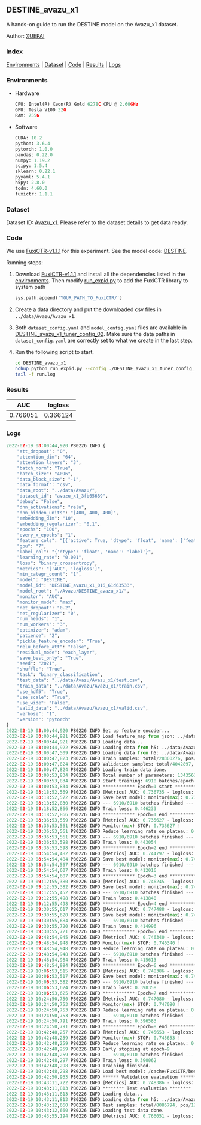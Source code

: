 ## DESTINE_avazu_x1

A hands-on guide to run the DESTINE model on the Avazu_x1 dataset.

Author: [XUEPAI](https://github.com/xue-pai)

### Index
[Environments](#Environments) | [Dataset](#Dataset) | [Code](#Code) | [Results](#Results) | [Logs](#Logs)

### Environments
+ Hardware

  ```python
  CPU: Intel(R) Xeon(R) Gold 6278C CPU @ 2.60GHz
  GPU: Tesla V100 32G
  RAM: 755G

  ```

+ Software

  ```python
  CUDA: 10.2
  python: 3.6.4
  pytorch: 1.0.0
  pandas: 0.22.0
  numpy: 1.19.2
  scipy: 1.5.4
  sklearn: 0.22.1
  pyyaml: 5.4.1
  h5py: 2.8.0
  tqdm: 4.60.0
  fuxictr: 1.1.1

  ```

### Dataset
Dataset ID: [Avazu_x1](https://github.com/openbenchmark/BARS/blob/master/ctr_prediction/datasets/Avazu/README.md#Avazu_x1). Please refer to the dataset details to get data ready.

### Code

We use [FuxiCTR-v1.1.1](https://github.com/xue-pai/FuxiCTR/tree/v1.1.1) for this experiment. See the model code: [DESTINE](https://github.com/xue-pai/FuxiCTR/blob/v1.1.1/fuxictr/pytorch/models/DESTINE.py).

Running steps:

1. Download [FuxiCTR-v1.1.1](https://github.com/xue-pai/FuxiCTR/archive/refs/tags/v1.1.1.zip) and install all the dependencies listed in the [environments](#environments). Then modify [run_expid.py](./run_expid.py#L5) to add the FuxiCTR library to system path
    
    ```python
    sys.path.append('YOUR_PATH_TO_FuxiCTR/')
    ```

2. Create a data directory and put the downloaded csv files in `../data/Avazu/Avazu_x1`.

3. Both `dataset_config.yaml` and `model_config.yaml` files are available in [DESTINE_avazu_x1_tuner_config_02](./DESTINE_avazu_x1_tuner_config_02). Make sure the data paths in `dataset_config.yaml` are correctly set to what we create in the last step.

4. Run the following script to start.

    ```bash
    cd DESTINE_avazu_x1
    nohup python run_expid.py --config ./DESTINE_avazu_x1_tuner_config_02 --expid DESTINE_avazu_x1_016_61d63533 --gpu 0 > run.log &
    tail -f run.log
    ```

### Results

| AUC | logloss  |
|:--------------------:|:--------------------:|
| 0.766051 | 0.366124  |


### Logs
```python
2022-02-19 08:00:44,920 P80226 INFO {
    "att_dropout": "0",
    "attention_dim": "64",
    "attention_layers": "3",
    "batch_norm": "True",
    "batch_size": "4096",
    "data_block_size": "-1",
    "data_format": "csv",
    "data_root": "../data/Avazu/",
    "dataset_id": "avazu_x1_3fb65689",
    "debug": "False",
    "dnn_activations": "relu",
    "dnn_hidden_units": "[400, 400, 400]",
    "embedding_dim": "10",
    "embedding_regularizer": "0.1",
    "epochs": "100",
    "every_x_epochs": "1",
    "feature_cols": "[{'active': True, 'dtype': 'float', 'name': ['feat_1', 'feat_2', 'feat_3', 'feat_4', 'feat_5', 'feat_6', 'feat_7', 'feat_8', 'feat_9', 'feat_10', 'feat_11', 'feat_12', 'feat_13', 'feat_14', 'feat_15', 'feat_16', 'feat_17', 'feat_18', 'feat_19', 'feat_20', 'feat_21', 'feat_22'], 'type': 'categorical'}]",
    "gpu": "7",
    "label_col": "{'dtype': 'float', 'name': 'label'}",
    "learning_rate": "0.001",
    "loss": "binary_crossentropy",
    "metrics": "['AUC', 'logloss']",
    "min_categr_count": "1",
    "model": "DESTINE",
    "model_id": "DESTINE_avazu_x1_016_61d63533",
    "model_root": "./Avazu/DESTINE_avazu_x1/",
    "monitor": "AUC",
    "monitor_mode": "max",
    "net_dropout": "0.2",
    "net_regularizer": "0",
    "num_heads": "1",
    "num_workers": "3",
    "optimizer": "adam",
    "patience": "2",
    "pickle_feature_encoder": "True",
    "relu_before_att": "False",
    "residual_mode": "each_layer",
    "save_best_only": "True",
    "seed": "2021",
    "shuffle": "True",
    "task": "binary_classification",
    "test_data": "../data/Avazu/Avazu_x1/test.csv",
    "train_data": "../data/Avazu/Avazu_x1/train.csv",
    "use_hdf5": "True",
    "use_scale": "True",
    "use_wide": "False",
    "valid_data": "../data/Avazu/Avazu_x1/valid.csv",
    "verbose": "1",
    "version": "pytorch"
}
2022-02-19 08:00:44,920 P80226 INFO Set up feature encoder...
2022-02-19 08:00:44,921 P80226 INFO Load feature_map from json: ../data/Avazu/avazu_x1_3fb65689/feature_map.json
2022-02-19 08:00:44,921 P80226 INFO Loading data...
2022-02-19 08:00:44,922 P80226 INFO Loading data from h5: ../data/Avazu/avazu_x1_3fb65689/train.h5
2022-02-19 08:00:47,509 P80226 INFO Loading data from h5: ../data/Avazu/avazu_x1_3fb65689/valid.h5
2022-02-19 08:00:47,823 P80226 INFO Train samples: total/28300276, pos/4953382, neg/23346894, ratio/17.50%, blocks/1
2022-02-19 08:00:47,824 P80226 INFO Validation samples: total/4042897, pos/678699, neg/3364198, ratio/16.79%, blocks/1
2022-02-19 08:00:47,824 P80226 INFO Loading train data done.
2022-02-19 08:00:53,834 P80226 INFO Total number of parameters: 13435637.
2022-02-19 08:00:53,834 P80226 INFO Start training: 6910 batches/epoch
2022-02-19 08:00:53,834 P80226 INFO ************ Epoch=1 start ************
2022-02-19 08:18:52,569 P80226 INFO [Metrics] AUC: 0.736735 - logloss: 0.401595
2022-02-19 08:18:52,572 P80226 INFO Save best model: monitor(max): 0.736735
2022-02-19 08:18:52,830 P80226 INFO --- 6910/6910 batches finished ---
2022-02-19 08:18:52,866 P80226 INFO Train loss: 0.446233
2022-02-19 08:18:52,866 P80226 INFO ************ Epoch=1 end ************
2022-02-19 08:36:53,559 P80226 INFO [Metrics] AUC: 0.735627 - logloss: 0.401445
2022-02-19 08:36:53,561 P80226 INFO Monitor(max) STOP: 0.735627 !
2022-02-19 08:36:53,561 P80226 INFO Reduce learning rate on plateau: 0.000100
2022-02-19 08:36:53,561 P80226 INFO --- 6910/6910 batches finished ---
2022-02-19 08:36:53,598 P80226 INFO Train loss: 0.443054
2022-02-19 08:36:53,598 P80226 INFO ************ Epoch=2 end ************
2022-02-19 08:54:54,482 P80226 INFO [Metrics] AUC: 0.744797 - logloss: 0.397422
2022-02-19 08:54:54,484 P80226 INFO Save best model: monitor(max): 0.744797
2022-02-19 08:54:54,567 P80226 INFO --- 6910/6910 batches finished ---
2022-02-19 08:54:54,607 P80226 INFO Train loss: 0.412016
2022-02-19 08:54:54,607 P80226 INFO ************ Epoch=3 end ************
2022-02-19 09:12:55,380 P80226 INFO [Metrics] AUC: 0.746245 - logloss: 0.396002
2022-02-19 09:12:55,382 P80226 INFO Save best model: monitor(max): 0.746245
2022-02-19 09:12:55,452 P80226 INFO --- 6910/6910 batches finished ---
2022-02-19 09:12:55,498 P80226 INFO Train loss: 0.413840
2022-02-19 09:12:55,498 P80226 INFO ************ Epoch=4 end ************
2022-02-19 09:30:55,617 P80226 INFO [Metrics] AUC: 0.747488 - logloss: 0.395961
2022-02-19 09:30:55,620 P80226 INFO Save best model: monitor(max): 0.747488
2022-02-19 09:30:55,684 P80226 INFO --- 6910/6910 batches finished ---
2022-02-19 09:30:55,720 P80226 INFO Train loss: 0.414996
2022-02-19 09:30:55,721 P80226 INFO ************ Epoch=5 end ************
2022-02-19 09:48:54,945 P80226 INFO [Metrics] AUC: 0.746340 - logloss: 0.396135
2022-02-19 09:48:54,948 P80226 INFO Monitor(max) STOP: 0.746340 !
2022-02-19 09:48:54,948 P80226 INFO Reduce learning rate on plateau: 0.000010
2022-02-19 09:48:54,948 P80226 INFO --- 6910/6910 batches finished ---
2022-02-19 09:48:54,984 P80226 INFO Train loss: 0.415613
2022-02-19 09:48:54,984 P80226 INFO ************ Epoch=6 end ************
2022-02-19 10:06:53,515 P80226 INFO [Metrics] AUC: 0.748386 - logloss: 0.395397
2022-02-19 10:06:53,517 P80226 INFO Save best model: monitor(max): 0.748386
2022-02-19 10:06:53,582 P80226 INFO --- 6910/6910 batches finished ---
2022-02-19 10:06:53,624 P80226 INFO Train loss: 0.398358
2022-02-19 10:06:53,625 P80226 INFO ************ Epoch=7 end ************
2022-02-19 10:24:50,750 P80226 INFO [Metrics] AUC: 0.747080 - logloss: 0.396037
2022-02-19 10:24:50,753 P80226 INFO Monitor(max) STOP: 0.747080 !
2022-02-19 10:24:50,753 P80226 INFO Reduce learning rate on plateau: 0.000001
2022-02-19 10:24:50,753 P80226 INFO --- 6910/6910 batches finished ---
2022-02-19 10:24:50,791 P80226 INFO Train loss: 0.396583
2022-02-19 10:24:50,791 P80226 INFO ************ Epoch=8 end ************
2022-02-19 10:42:48,257 P80226 INFO [Metrics] AUC: 0.745653 - logloss: 0.397259
2022-02-19 10:42:48,259 P80226 INFO Monitor(max) STOP: 0.745653 !
2022-02-19 10:42:48,259 P80226 INFO Reduce learning rate on plateau: 0.000001
2022-02-19 10:42:48,259 P80226 INFO Early stopping at epoch=9
2022-02-19 10:42:48,259 P80226 INFO --- 6910/6910 batches finished ---
2022-02-19 10:42:48,297 P80226 INFO Train loss: 0.390062
2022-02-19 10:42:48,298 P80226 INFO Training finished.
2022-02-19 10:42:48,298 P80226 INFO Load best model: /cache/FuxiCTR/benchmarks/Avazu/DESTINE_avazu_x1/avazu_x1_3fb65689/DESTINE_avazu_x1_016_61d63533.model
2022-02-19 10:42:50,933 P80226 INFO ****** Validation evaluation ******
2022-02-19 10:43:11,722 P80226 INFO [Metrics] AUC: 0.748386 - logloss: 0.395397
2022-02-19 10:43:11,813 P80226 INFO ******** Test evaluation ********
2022-02-19 10:43:11,813 P80226 INFO Loading data...
2022-02-19 10:43:11,813 P80226 INFO Loading data from h5: ../data/Avazu/avazu_x1_3fb65689/test.h5
2022-02-19 10:43:12,660 P80226 INFO Test samples: total/8085794, pos/1232985, neg/6852809, ratio/15.25%, blocks/1
2022-02-19 10:43:12,660 P80226 INFO Loading test data done.
2022-02-19 10:43:55,194 P80226 INFO [Metrics] AUC: 0.766051 - logloss: 0.366124

```
